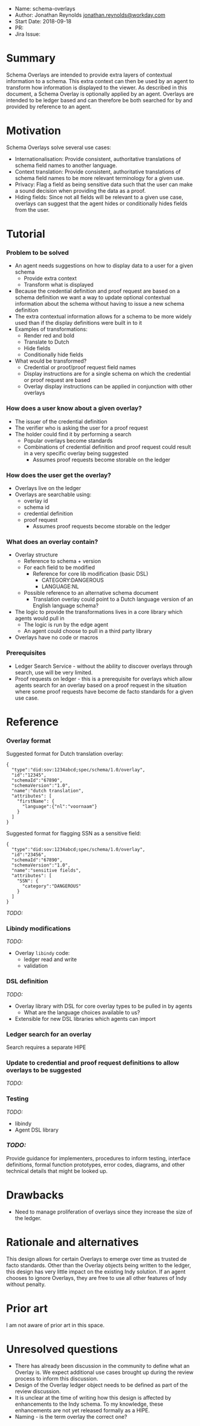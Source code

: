 - Name: schema-overlays
- Author: Jonathan Reynolds jonathan.reynolds@workday.com
- Start Date: 2018-09-18
- PR:
- Jira Issue:

# Summary
[summary]: #summary

Schema Overlays are intended to provide extra layers of contextual information to a schema. This extra context can then be used by an agent to transform how information is displayed to the viewer. As described in this document, a Schema Overlay is optionally applied by an agent. Overlays are intended to be ledger based and can therefore be both searched for by and provided by reference to an agent.

# Motivation
[motivation]: #motivation

Schema Overlays solve several use cases:
* Internationalisation: Provide consistent, authoritative translations of schema field names to another language.
* Context translation: Provide consistent, authoritative translations of schema field names to be more relevant terminology for a given use.
* Privacy: Flag a field as being sensitive data such that the user can make a sound decision when providing the data as a proof.
* Hiding fields: Since not all fields will be relevant to a given use case, overlays can suggest that the agent hides or conditionally hides fields from the user.

# Tutorial
[tutorial]: #tutorial

### Problem to be solved
* An agent needs suggestions on how to display data to a user for a given schema
  * Provide extra context
  * Transform what is displayed
* Because the credential definition and proof request are based on a schema definition we want a way to update optional contextual information about the schema without having to issue a new schema definition
* The extra contextual information allows for a schema to be more widely used than if the display definitions were built in to it
* Examples of transformations:
  * Render red and bold
  * Translate to Dutch
  * Hide fields
  * Conditionally hide fields
* What would be transformed?
  * Credential or proof/proof request field names
  * Display instructions are for a single schema on which the credential or proof request are based
  * Overlay display instructions can be applied in conjunction with other overlays

### How does a user know about a given overlay?
* The issuer of the credential definition
* The verifier who is asking the user for a proof request
* The holder could find it by performing a search
  * Popular overlays become standards
  * Combinations of credential definition and proof request could result in a very specific overlay being suggested
    * Assumes proof requests become storable on the ledger

### How does the user get the overlay?
* Overlays live on the ledger
* Overlays are searchable using:
  * overlay id
  * schema id
  * credential definition
  * proof request
    * Assumes proof requests become storable on the ledger

### What does an overlay contain?
* Overlay structure
  * Reference to schema + version
  * For each field to be modified
    * Reference for core lib modification (basic DSL)
      * CATEGORY:DANGEROUS
      * LANGUAGE:NL
  * Possible reference to an alternative schema document
    * Translation overlay could point to a Dutch language version of an English language schema?
* The logic to provide the transformations lives in a core library which agents would pull in
  * The logic is run by the edge agent
  * An agent could choose to pull in a third party library
* Overlays have no code or macros

### Prerequisites
* Ledger Search Service - without the ability to discover overlays through search, use will be very limited.
* Proof requests on ledger - this is a prerequisite for overlays which allow agents search for an overlay based on a proof request in the situation where some proof requests have become de facto standards for a given use case.


# Reference
[reference]: #reference

### Overlay format

Suggested format for Dutch translation overlay:
```
{
  "type":"did:sov:1234abcd;spec/schema/1.0/overlay",
  "id":"12345",
  "schemaId":"67890",
  "schemaVersion":"1.0",
  "name":"dutch translation",
  "attributes": [
    "firstName": {
      "language":{"nl":"voornaam"}
    }
  ]
}
```

Suggested format for flagging SSN as a sensitive field:
```
{
  "type":"did:sov:1234abcd;spec/schema/1.0/overlay",
  "id":"23456",
  "schemaId":"67890",
  "schemaVersion":"1.0",
  "name":"sensitive fields",
  "attributes": [
    "SSN": {
      "category":"DANGEROUS"
    }
  ]
}
```

_TODO:_
### Libindy modifications

_TODO:_

* Overlay `libindy` code:
  * ledger read and write
  * validation

### DSL definition

_TODO:_

* Overlay library with DSL for core overlay types to be pulled in by agents
  * What are the language choices available to us?
* Extensible for new DSL libraries which agents can import

### Ledger search for an overlay

Search requires a separate HIPE

### Update to credential and proof request definitions to allow overlays to be suggested

_TODO:_

### Testing

_TODO:_

* libindy
* Agent DSL library

### _TODO:_

Provide guidance for implementers, procedures to inform testing,
interface definitions, formal function prototypes, error codes,
diagrams, and other technical details that might be looked up.

# Drawbacks
[drawbacks]: #drawbacks

* Need to manage proliferation of overlays since they increase the size of the ledger.

# Rationale and alternatives
[alternatives]: #alternatives

This design allows for certain Overlays to emerge over time as trusted de facto standards. Other than the Overlay objects being written to the ledger, this design has very little impact on the existing Indy solution. If an agent chooses to ignore Overlays, they are free to use all other features of Indy without penalty.

# Prior art
[prior-art]: #prior-art

I am not aware of prior art in this space.

# Unresolved questions
[unresolved]: #unresolved-questions

* There has already been discussion in the community to define what an Overlay is. We expect additional use cases brought up during the review process to inform this discussion.
* Design of the Overlay ledger object needs to be defined as part of the review discussion.
* It is unclear at the time of writing how this design is affected by enhancements to the Indy schema. To my knowledge, these enhancements are not yet released formally as a HIPE.
* Naming - is the term overlay the correct one?
